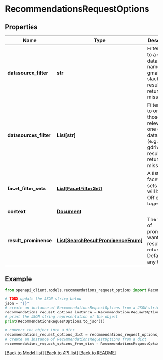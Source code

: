 # RecommendationsRequestOptions


## Properties

Name | Type | Description | Notes
------------ | ------------- | ------------- | -------------
**datasource_filter** | **str** | Filter results to a single datasource name (e.g. gmail, slack). All results are returned if missing. | [optional] 
**datasources_filter** | **List[str]** | Filter results to only those relevant to one or more datasources (e.g. jira, gdrive). All results are returned if missing. | [optional] 
**facet_filter_sets** | [**List[FacetFilterSet]**](FacetFilterSet.md) | A list of facet filter sets that will be OR&#39;ed together. | [optional] 
**context** | [**Document**](Document.md) |  | [optional] 
**result_prominence** | [**List[SearchResultProminenceEnum]**](SearchResultProminenceEnum.md) | The types of prominence wanted in results returned. Default is any type. | [optional] 

## Example

```python
from openapi_client.models.recommendations_request_options import RecommendationsRequestOptions

# TODO update the JSON string below
json = "{}"
# create an instance of RecommendationsRequestOptions from a JSON string
recommendations_request_options_instance = RecommendationsRequestOptions.from_json(json)
# print the JSON string representation of the object
print(RecommendationsRequestOptions.to_json())

# convert the object into a dict
recommendations_request_options_dict = recommendations_request_options_instance.to_dict()
# create an instance of RecommendationsRequestOptions from a dict
recommendations_request_options_from_dict = RecommendationsRequestOptions.from_dict(recommendations_request_options_dict)
```
[[Back to Model list]](../README.md#documentation-for-models) [[Back to API list]](../README.md#documentation-for-api-endpoints) [[Back to README]](../README.md)


